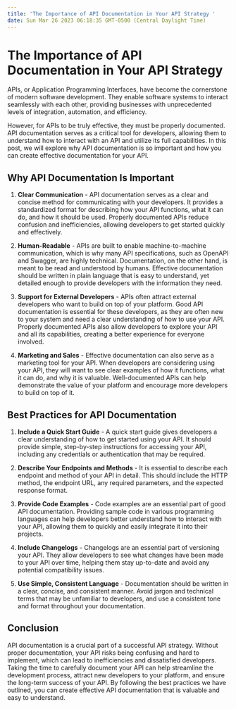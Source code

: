 ```yaml
---
title: 'The Importance of API Documentation in Your API Strategy '
date: Sun Mar 26 2023 06:18:35 GMT-0500 (Central Daylight Time)
---
```


# The Importance of API Documentation in Your API Strategy

APIs, or Application Programming Interfaces, have become the cornerstone of modern software development. They enable software systems to interact seamlessly with each other, providing businesses with unprecedented levels of integration, automation, and efficiency. 

However, for APIs to be truly effective, they must be properly documented. API documentation serves as a critical tool for developers, allowing them to understand how to interact with an API and utilize its full capabilities. In this post, we will explore why API documentation is so important and how you can create effective documentation for your API.

## Why API Documentation Is Important

1. **Clear Communication** - API documentation serves as a clear and concise method for communicating with your developers. It provides a standardized format for describing how your API functions, what it can do, and how it should be used. Properly documented APIs reduce confusion and inefficiencies, allowing developers to get started quickly and effectively.

2. **Human-Readable** - APIs are built to enable machine-to-machine communication, which is why many API specifications, such as OpenAPI and Swagger, are highly technical. Documentation, on the other hand, is meant to be read and understood by humans. Effective documentation should be written in plain language that is easy to understand, yet detailed enough to provide developers with the information they need.

3. **Support for External Developers** - APIs often attract external developers who want to build on top of your platform. Good API documentation is essential for these developers, as they are often new to your system and need a clear understanding of how to use your API. Properly documented APIs also allow developers to explore your API and all its capabilities, creating a better experience for everyone involved.

4. **Marketing and Sales** - Effective documentation can also serve as a marketing tool for your API. When developers are considering using your API, they will want to see clear examples of how it functions, what it can do, and why it is valuable. Well-documented APIs can help demonstrate the value of your platform and encourage more developers to build on top of it.

## Best Practices for API Documentation

1. **Include a Quick Start Guide** - A quick start guide gives developers a clear understanding of how to get started using your API. It should provide simple, step-by-step instructions for accessing your API, including any credentials or authentication that may be required.

2. **Describe Your Endpoints and Methods** - It is essential to describe each endpoint and method of your API in detail. This should include the HTTP method, the endpoint URL, any required parameters, and the expected response format.

3. **Provide Code Examples** - Code examples are an essential part of good API documentation. Providing sample code in various programming languages can help developers better understand how to interact with your API, allowing them to quickly and easily integrate it into their projects.

4. **Include Changelogs** - Changelogs are an essential part of versioning your API. They allow developers to see what changes have been made to your API over time, helping them stay up-to-date and avoid any potential compatibility issues.

5. **Use Simple, Consistent Language** - Documentation should be written in a clear, concise, and consistent manner. Avoid jargon and technical terms that may be unfamiliar to developers, and use a consistent tone and format throughout your documentation.

## Conclusion

API documentation is a crucial part of a successful API strategy. Without proper documentation, your API risks being confusing and hard to implement, which can lead to inefficiencies and dissatisfied developers. Taking the time to carefully document your API can help streamline the development process, attract new developers to your platform, and ensure the long-term success of your API. By following the best practices we have outlined, you can create effective API documentation that is valuable and easy to understand.
